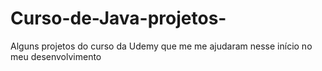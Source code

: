 # Curso-de-Java-projetos-
Alguns projetos do curso da Udemy que me me ajudaram nesse início no meu desenvolvimento
